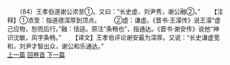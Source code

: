 　　（84）王孝伯道谢公浓至①。又曰：“长史虚，刘尹秀，谢公融②。”
　　【注释】①浓至：指道德深厚到顶点。
　　②虚：谦虚。《晋书·王濛传》说王濛“虚己应物，恕而后行。”融：恬适。原注“条畅也”，指通达。《晋书·谢安传》说他“神识沈敏，风字条畅。”
　　【译文】王孝伯评论谢安最为深厚。又说：“长史谦虚宽和，刘尹才智出众，谢公和乐通达。”
<br>[上一篇](09_83) [回卷首](09_00) [下一篇](09_85)
